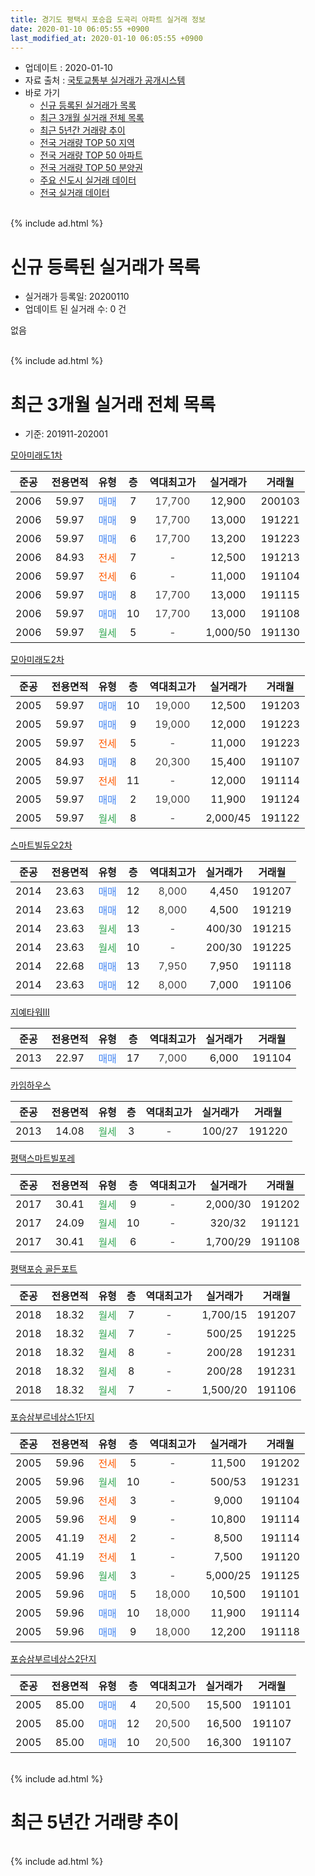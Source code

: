 ```yaml
---
title: 경기도 평택시 포승읍 도곡리 아파트 실거래 정보
date: 2020-01-10 06:05:55 +0900
last_modified_at: 2020-01-10 06:05:55 +0900
---
```


* 업데이트 : 2020-01-10
* 자료 출처 : [국토교통부 실거래가 공개시스템](http://rt.molit.go.kr)
* 바로 가기
    * [신규 등록된 실거래가 목록](#신규-등록된-실거래가-목록)
    * [최근 3개월 실거래 전체 목록](#최근-3개월-실거래-전체-목록)
    * [최근 5년간 거래량 추이](#최근-5년간-거래량-추이)
    * [전국 거래량 TOP 50 지역](https://inasie.github.io/apt-trade-info/최근-3개월-전국에서-가장-거래가-많이-발생한-지역)
    * [전국 거래량 TOP 50 아파트](https://inasie.github.io/apt-trade-info/최근-3개월-전국에서-가장-거래가-많이-발생한-아파트)
    * [전국 거래량 TOP 50 분양권](https://inasie.github.io/apt-trade-info/최근-3개월-전국에서-가장-거래가-많이-발생한-분양권)
    * [주요 신도시 실거래 데이터](https://inasie.github.io/apt-trade-info/주요-신도시)
    * [전국 실거래 데이터](https://inasie.github.io/apt-trade-info/전국)
<br>
{% include ad.html %}
<br>

# 신규 등록된 실거래가 목록
* 실거래가 등록일: 20200110
* 업데이트 된 실거래 수: 0 건

없음

<br>
{% include ad.html %}
<br>

# 최근 3개월 실거래 전체 목록
* 기준: 201911-202001


[모아미래도1차](https://search.naver.com/search.naver?query=%EA%B2%BD%EA%B8%B0%EB%8F%84+%ED%8F%89%ED%83%9D%EC%8B%9C+%ED%8F%AC%EC%8A%B9%EC%9D%8D+%EB%8F%84%EA%B3%A1%EB%A6%AC+%EB%AA%A8%EC%95%84%EB%AF%B8%EB%9E%98%EB%8F%841%EC%B0%A8)

|준공|전용면적|유형|층|역대최고가|실거래가|거래월|
|:---:|:---:|:---:|:---:|:---:|:---:|:---:|
|2006|59.97|<span style="color:#4285f3">매매</span>|7|<span style="color:#444444">17,700</span>|12,900|200103|
|2006|59.97|<span style="color:#4285f3">매매</span>|9|<span style="color:#444444">17,700</span>|13,000|191221|
|2006|59.97|<span style="color:#4285f3">매매</span>|6|<span style="color:#444444">17,700</span>|13,200|191223|
|2006|84.93|<span style="color:#ff5a00">전세</span>|7|<span style="color:#444444">-</span>|12,500|191213|
|2006|59.97|<span style="color:#ff5a00">전세</span>|6|<span style="color:#444444">-</span>|11,000|191104|
|2006|59.97|<span style="color:#4285f3">매매</span>|8|<span style="color:#444444">17,700</span>|13,000|191115|
|2006|59.97|<span style="color:#4285f3">매매</span>|10|<span style="color:#444444">17,700</span>|13,000|191108|
|2006|59.97|<span style="color:#34a853">월세</span>|5|<span style="color:#444444">-</span>|1,000/50|191130|

[모아미래도2차](https://search.naver.com/search.naver?query=%EA%B2%BD%EA%B8%B0%EB%8F%84+%ED%8F%89%ED%83%9D%EC%8B%9C+%ED%8F%AC%EC%8A%B9%EC%9D%8D+%EB%8F%84%EA%B3%A1%EB%A6%AC+%EB%AA%A8%EC%95%84%EB%AF%B8%EB%9E%98%EB%8F%842%EC%B0%A8)

|준공|전용면적|유형|층|역대최고가|실거래가|거래월|
|:---:|:---:|:---:|:---:|:---:|:---:|:---:|
|2005|59.97|<span style="color:#4285f3">매매</span>|10|<span style="color:#444444">19,000</span>|12,500|191203|
|2005|59.97|<span style="color:#4285f3">매매</span>|9|<span style="color:#444444">19,000</span>|12,000|191223|
|2005|59.97|<span style="color:#ff5a00">전세</span>|5|<span style="color:#444444">-</span>|11,000|191223|
|2005|84.93|<span style="color:#4285f3">매매</span>|8|<span style="color:#444444">20,300</span>|15,400|191107|
|2005|59.97|<span style="color:#ff5a00">전세</span>|11|<span style="color:#444444">-</span>|12,000|191114|
|2005|59.97|<span style="color:#4285f3">매매</span>|2|<span style="color:#444444">19,000</span>|11,900|191124|
|2005|59.97|<span style="color:#34a853">월세</span>|8|<span style="color:#444444">-</span>|2,000/45|191122|

[스마트빌듀오2차](https://search.naver.com/search.naver?query=%EA%B2%BD%EA%B8%B0%EB%8F%84+%ED%8F%89%ED%83%9D%EC%8B%9C+%ED%8F%AC%EC%8A%B9%EC%9D%8D+%EB%8F%84%EA%B3%A1%EB%A6%AC+%EC%8A%A4%EB%A7%88%ED%8A%B8%EB%B9%8C%EB%93%80%EC%98%A42%EC%B0%A8)

|준공|전용면적|유형|층|역대최고가|실거래가|거래월|
|:---:|:---:|:---:|:---:|:---:|:---:|:---:|
|2014|23.63|<span style="color:#4285f3">매매</span>|12|<span style="color:#444444">8,000</span>|4,450|191207|
|2014|23.63|<span style="color:#4285f3">매매</span>|12|<span style="color:#444444">8,000</span>|4,500|191219|
|2014|23.63|<span style="color:#34a853">월세</span>|13|<span style="color:#444444">-</span>|400/30|191215|
|2014|23.63|<span style="color:#34a853">월세</span>|10|<span style="color:#444444">-</span>|200/30|191225|
|2014|22.68|<span style="color:#4285f3">매매</span>|13|<span style="color:#444444">7,950</span>|7,950|191118|
|2014|23.63|<span style="color:#4285f3">매매</span>|12|<span style="color:#444444">8,000</span>|7,000|191106|

[지예타워Ⅲ](https://search.naver.com/search.naver?query=%EA%B2%BD%EA%B8%B0%EB%8F%84+%ED%8F%89%ED%83%9D%EC%8B%9C+%ED%8F%AC%EC%8A%B9%EC%9D%8D+%EB%8F%84%EA%B3%A1%EB%A6%AC+%EC%A7%80%EC%98%88%ED%83%80%EC%9B%8C%E2%85%A2)

|준공|전용면적|유형|층|역대최고가|실거래가|거래월|
|:---:|:---:|:---:|:---:|:---:|:---:|:---:|
|2013|22.97|<span style="color:#4285f3">매매</span>|17|<span style="color:#444444">7,000</span>|6,000|191104|

[카임하우스](https://search.naver.com/search.naver?query=%EA%B2%BD%EA%B8%B0%EB%8F%84+%ED%8F%89%ED%83%9D%EC%8B%9C+%ED%8F%AC%EC%8A%B9%EC%9D%8D+%EB%8F%84%EA%B3%A1%EB%A6%AC+%EC%B9%B4%EC%9E%84%ED%95%98%EC%9A%B0%EC%8A%A4)

|준공|전용면적|유형|층|역대최고가|실거래가|거래월|
|:---:|:---:|:---:|:---:|:---:|:---:|:---:|
|2013|14.08|<span style="color:#34a853">월세</span>|3|<span style="color:#444444">-</span>|100/27|191220|

[평택스마트빌포레](https://search.naver.com/search.naver?query=%EA%B2%BD%EA%B8%B0%EB%8F%84+%ED%8F%89%ED%83%9D%EC%8B%9C+%ED%8F%AC%EC%8A%B9%EC%9D%8D+%EB%8F%84%EA%B3%A1%EB%A6%AC+%ED%8F%89%ED%83%9D%EC%8A%A4%EB%A7%88%ED%8A%B8%EB%B9%8C%ED%8F%AC%EB%A0%88)

|준공|전용면적|유형|층|역대최고가|실거래가|거래월|
|:---:|:---:|:---:|:---:|:---:|:---:|:---:|
|2017|30.41|<span style="color:#34a853">월세</span>|9|<span style="color:#444444">-</span>|2,000/30|191202|
|2017|24.09|<span style="color:#34a853">월세</span>|10|<span style="color:#444444">-</span>|320/32|191121|
|2017|30.41|<span style="color:#34a853">월세</span>|6|<span style="color:#444444">-</span>|1,700/29|191108|

[평택포승 골든포트](https://search.naver.com/search.naver?query=%EA%B2%BD%EA%B8%B0%EB%8F%84+%ED%8F%89%ED%83%9D%EC%8B%9C+%ED%8F%AC%EC%8A%B9%EC%9D%8D+%EB%8F%84%EA%B3%A1%EB%A6%AC+%ED%8F%89%ED%83%9D%ED%8F%AC%EC%8A%B9+%EA%B3%A8%EB%93%A0%ED%8F%AC%ED%8A%B8)

|준공|전용면적|유형|층|역대최고가|실거래가|거래월|
|:---:|:---:|:---:|:---:|:---:|:---:|:---:|
|2018|18.32|<span style="color:#34a853">월세</span>|7|<span style="color:#444444">-</span>|1,700/15|191207|
|2018|18.32|<span style="color:#34a853">월세</span>|7|<span style="color:#444444">-</span>|500/25|191225|
|2018|18.32|<span style="color:#34a853">월세</span>|8|<span style="color:#444444">-</span>|200/28|191231|
|2018|18.32|<span style="color:#34a853">월세</span>|8|<span style="color:#444444">-</span>|200/28|191231|
|2018|18.32|<span style="color:#34a853">월세</span>|7|<span style="color:#444444">-</span>|1,500/20|191106|

[포승삼부르네상스1단지](https://search.naver.com/search.naver?query=%EA%B2%BD%EA%B8%B0%EB%8F%84+%ED%8F%89%ED%83%9D%EC%8B%9C+%ED%8F%AC%EC%8A%B9%EC%9D%8D+%EB%8F%84%EA%B3%A1%EB%A6%AC+%ED%8F%AC%EC%8A%B9%EC%82%BC%EB%B6%80%EB%A5%B4%EB%84%A4%EC%83%81%EC%8A%A41%EB%8B%A8%EC%A7%80)

|준공|전용면적|유형|층|역대최고가|실거래가|거래월|
|:---:|:---:|:---:|:---:|:---:|:---:|:---:|
|2005|59.96|<span style="color:#ff5a00">전세</span>|5|<span style="color:#444444">-</span>|11,500|191202|
|2005|59.96|<span style="color:#34a853">월세</span>|10|<span style="color:#444444">-</span>|500/53|191231|
|2005|59.96|<span style="color:#ff5a00">전세</span>|3|<span style="color:#444444">-</span>|9,000|191104|
|2005|59.96|<span style="color:#ff5a00">전세</span>|9|<span style="color:#444444">-</span>|10,800|191114|
|2005|41.19|<span style="color:#ff5a00">전세</span>|2|<span style="color:#444444">-</span>|8,500|191114|
|2005|41.19|<span style="color:#ff5a00">전세</span>|1|<span style="color:#444444">-</span>|7,500|191120|
|2005|59.96|<span style="color:#34a853">월세</span>|3|<span style="color:#444444">-</span>|5,000/25|191125|
|2005|59.96|<span style="color:#4285f3">매매</span>|5|<span style="color:#444444">18,000</span>|10,500|191101|
|2005|59.96|<span style="color:#4285f3">매매</span>|10|<span style="color:#444444">18,000</span>|11,900|191114|
|2005|59.96|<span style="color:#4285f3">매매</span>|9|<span style="color:#444444">18,000</span>|12,200|191118|


<script async src="//pagead2.googlesyndication.com/pagead/js/adsbygoogle.js"></script>
<!-- 기본 -->
<ins class="adsbygoogle"
     style="display:block"
     data-ad-client="ca-pub-2446590836940007"
     data-ad-slot="1659523306"
     data-ad-format="auto"
     data-full-width-responsive="true"></ins>
<script>
(adsbygoogle = window.adsbygoogle || []).push({});
</script>


[포승삼부르네상스2단지](https://search.naver.com/search.naver?query=%EA%B2%BD%EA%B8%B0%EB%8F%84+%ED%8F%89%ED%83%9D%EC%8B%9C+%ED%8F%AC%EC%8A%B9%EC%9D%8D+%EB%8F%84%EA%B3%A1%EB%A6%AC+%ED%8F%AC%EC%8A%B9%EC%82%BC%EB%B6%80%EB%A5%B4%EB%84%A4%EC%83%81%EC%8A%A42%EB%8B%A8%EC%A7%80)

|준공|전용면적|유형|층|역대최고가|실거래가|거래월|
|:---:|:---:|:---:|:---:|:---:|:---:|:---:|
|2005|85.00|<span style="color:#4285f3">매매</span>|4|<span style="color:#444444">20,500</span>|15,500|191101|
|2005|85.00|<span style="color:#4285f3">매매</span>|12|<span style="color:#444444">20,500</span>|16,500|191107|
|2005|85.00|<span style="color:#4285f3">매매</span>|10|<span style="color:#444444">20,500</span>|16,300|191107|


<br>
{% include ad.html %}
<br>

# 최근 5년간 거래량 추이


<div style="width:100%;">
    <canvas id="deal_progress" height="200"></canvas>
</div>

<script>
new Chart(document.getElementById("deal_progress"), {
    type: 'line',
    data: {
        labels: ['201501','201502','201503','201504','201505','201506','201507','201508','201509','201510','201511','201512','201601','201602','201603','201604','201605','201606','201607','201608','201609','201610','201611','201612','201701','201702','201703','201704','201705','201706','201707','201708','201709','201710','201711','201712','201801','201802','201803','201804','201805','201806','201807','201808','201809','201810','201811','201812','201901','201902','201903','201904','201905','201906','201907','201908','201909','201910','201911','201912','202001'],
        datasets: [{
            label: '매매',
            pointRadius: 1,
            data: [26, 10, 24, 16, 11, 17, 14, 8, 18, 16, 8, 16, 7, 8, 17, 15, 16, 12, 9, 9, 11, 19, 9, 5, 4, 20, 20, 10, 17, 14, 7, 21, 24, 12, 7, 11, 11, 10, 12, 11, 10, 12, 6, 7, 12, 10, 6, 12, 7, 7, 10, 12, 5, 7, 10, 11, 8, 14, 13, 6, 1],
            borderColor: "rgba(255, 201, 14, 1)",
            backgroundColor: "rgba(255, 201, 14, 0.5)",
            fill: false,
            lineTension: 0
        },{
            label: '전월세',
            pointRadius: 1,
            data: [32, 29, 33, 33, 25, 21, 35, 23, 26, 24, 19, 17, 17, 29, 33, 32, 20, 22, 20, 12, 16, 24, 12, 19, 16, 14, 23, 12, 24, 26, 28, 20, 16, 16, 4, 13, 18, 14, 26, 14, 15, 22, 12, 6, 13, 17, 16, 13, 16, 15, 16, 22, 18, 14, 18, 19, 17, 9, 12, 12, 0],
            borderColor: "rgba(0, 141, 185, 1)",
            backgroundColor: "rgba(0, 141, 185, 0.5)",
            fill: false,
            lineTension: 0
        }
        ]
    },
    options: {
        responsive: true,
        title: {
            display: false
        },
        tooltips: {
            mode: 'index',
            intersect: false
        },
        hover: {
            mode: 'nearest',
            intersect: true
        },
        scales: {
            xAxes: [{
                display: true,
                scaleLabel: {
                    display: true,
                    labelString: '년/월'
                }
            }],
            yAxes: [{
                display: true,
                ticks: {
                    suggestedMin: 0,
                },
                scaleLabel: {
                    display: true,
                    labelString: '실거래 수'
                }
            }]
        }
    }
});

</script>


<br>
{% include ad.html %}
<br>


